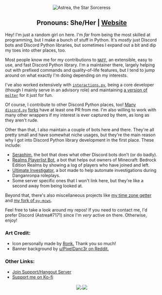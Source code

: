 <p align="center">
  <img src="https://user-images.githubusercontent.com/25420078/173216464-7e7e2435-95b7-4ee5-85bd-413088a2b4be.png" alt="Astrea, the Star Sorceress"/>
</p>
<h2 align="center">Pronouns: She/Her | <a href="https://astrea49.carrd.co/">Website</a></h1>

Hey! I'm just a random girl on here. I'm *far* from being the most skilled at programming, but I make a bunch of stuff in Python. It's *mostly* just Discord bots and Discord Python libraries, but sometimes I expand out a bit and dip my toes into other places, too.

Most people know me for my contributions to [`NAFF`](https://github.com/NAFTeam/NAFF), an extensible, easy to use, and fast Discord Python library. I'm a maintainer there, largely helping out with prefixed commands and quality-of-life features, but I tend to jump around on what exactly I'm doing depending on my interests.

I've also worked extensively with [`interactions.py`](https://github.com/interactions-py/library), being a core developer (though I mainly serve in an advisory role) and maintaining [a version of `molter`](https://github.com/interactions-py/molter) for it just for fun.

Of course, I contribute to other Discord Python places, too! [Many](https://github.com/Pycord-Development/pycord/pull/63) [`discord.py`](https://github.com/nextcord/nextcord/pull/147) [forks](https://github.com/iDevision/enhanced-discord.py/commit/fcb2d707a1445fefb22311dc5ffe1b47d0b9bf55) have at least one PR from me. I'm also willing to work with many other wrappers if my interest is ever captured by them, as long as they aren't rude.

Other than that, I also maintain a couple of bots here and there. They're all pretty small and have somewhat niche usages, but they're the main reason why I got into Discord Python library development in the first place.
These include:
- [Seraphim](https://github.com/Astrea49/Seraphim-Bot), the bot that does what other Discord bots don't (or do badly).
- [Realms Playerlist Bot](https://github.com/Astrea49/RealmsPlayerlistBot), a bot that helps out owners of Minecraft: Bedrock Edition Realms by showing a log of players who have joined and left.
- [Ultimate Investigator](https://github.com/Astrea49/UltimateInvestigator), a bot made to help automate investigations during Danganronpa roleplays.
- Some server specific ones that I won't link here, but they're like a second away from being looked at.

Beyond that, there's also miscellaneous projects like [my time zone getter](https://github.com/Astrea49/GetTimeZone) and [my fork of `py-mcws`](https://github.com/Astrea49/py-mcws).

Feel free to take a look around my repos! If you need to contact me, I'd prefer Discord (Astrea#7171) since I'm *very* active on there. Otherwise, enjoy!

### Art Credit:
- Icon personally made by [Ronk.](https://twitter.com/BonkRonk) Thank you so much!
- Banner background by [u/PixelDanc3r on Reddit.](https://www.reddit.com/r/PixelArt/comments/os688k/a_little_animation_of_my_old_drawing/)

### Other Links:
* [Join Support/Hangout Server](https://discord.gg/NSdetwGjpK)
* [Support me on Ko-fi](https://ko-fi.com/astrea49)

<p align="center">
  <a href="https://github.com/Astrea49">
    <img align="center" src="https://github-readme-stats.vercel.app/api?username=Astrea49&show_icons=true&hide_rank=true&theme=material-palenight" />
  </a>
  <a href="https://github.com/Astrea49">
    <img align="center" src="https://github-readme-stats.vercel.app/api/top-langs/?username=Astrea49&layout=compact&exclude_repo=DH-Season-6-Archive,PD-Season-1-Archive,PD-Season-2-Archive,DH-Season-7-Archive,DH-Season-8-Archive,DHGeneralArchive,PD-Season-3-Archive,MD-Season-1-Archive,DH-Season-9-Archive&theme=material-palenight" />
  </a>
</p>

